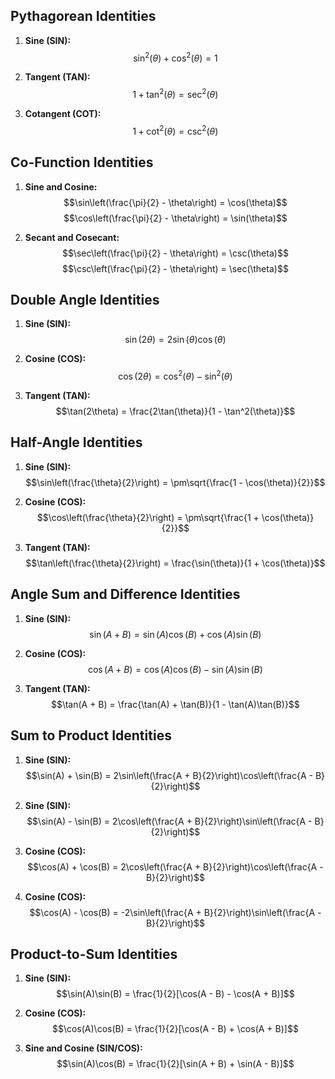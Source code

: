 ## Pythagorean Identities
1. **Sine (SIN):**
   $$\sin^2(\theta) + \cos^2(\theta) = 1$$

2. **Tangent (TAN):**
   $$1 + \tan^2(\theta) = \sec^2(\theta)$$

3. **Cotangent (COT):**
   $$1 + \cot^2(\theta) = \csc^2(\theta)$$

## Co-Function Identities
1. **Sine and Cosine:**
   $$\sin\left(\frac{\pi}{2} - \theta\right) = \cos(\theta)$$
   $$\cos\left(\frac{\pi}{2} - \theta\right) = \sin(\theta)$$

2. **Secant and Cosecant:**
    $$\sec\left(\frac{\pi}{2} - \theta\right) = \csc(\theta)$$
    $$\csc\left(\frac{\pi}{2} - \theta\right) = \sec(\theta)$$

## Double Angle Identities
1. **Sine (SIN):**
    $$\sin(2\theta) = 2\sin(\theta)\cos(\theta)$$

2. **Cosine (COS):**
    $$\cos(2\theta) = \cos^2(\theta) - \sin^2(\theta)$$

3. **Tangent (TAN):**
    $$\tan(2\theta) = \frac{2\tan(\theta)}{1 - \tan^2(\theta)}$$

## Half-Angle Identities
1. **Sine (SIN):**
    $$\sin\left(\frac{\theta}{2}\right) = \pm\sqrt{\frac{1 - \cos(\theta)}{2}}$$

2. **Cosine (COS):**
    $$\cos\left(\frac{\theta}{2}\right) = \pm\sqrt{\frac{1 + \cos(\theta)}{2}}$$

3. **Tangent (TAN):**
    $$\tan\left(\frac{\theta}{2}\right) = \frac{\sin(\theta)}{1 + \cos(\theta)}$$

## Angle Sum and Difference Identities
1. **Sine (SIN):**
    $$\sin(A + B) = \sin(A)\cos(B) + \cos(A)\sin(B)$$

2. **Cosine (COS):**
    $$\cos(A + B) = \cos(A)\cos(B) - \sin(A)\sin(B)$$

3. **Tangent (TAN):**
    $$\tan(A + B) = \frac{\tan(A) + \tan(B)}{1 - \tan(A)\tan(B)}$$

## Sum to Product Identities
1. **Sine (SIN):**
    $$\sin(A) + \sin(B) = 2\sin\left(\frac{A + B}{2}\right)\cos\left(\frac{A - B}{2}\right)$$

2. **Sine (SIN):**
    $$\sin(A) - \sin(B) = 2\cos\left(\frac{A + B}{2}\right)\sin\left(\frac{A - B}{2}\right)$$

3. **Cosine (COS):**
    $$\cos(A) + \cos(B) = 2\cos\left(\frac{A + B}{2}\right)\cos\left(\frac{A - B}{2}\right)$$

4. **Cosine (COS):**
    $$\cos(A) - \cos(B) = -2\sin\left(\frac{A + B}{2}\right)\sin\left(\frac{A - B}{2}\right)$$

## Product-to-Sum Identities

1. **Sine (SIN):**
   $$\sin(A)\sin(B) = \frac{1}{2}[\cos(A - B) - \cos(A + B)]$$

2. **Cosine (COS):**
   $$\cos(A)\cos(B) = \frac{1}{2}[\cos(A - B) + \cos(A + B)]$$

3. **Sine and Cosine (SIN/COS):**
   $$\sin(A)\cos(B) = \frac{1}{2}[\sin(A + B) + \sin(A - B)]$$

